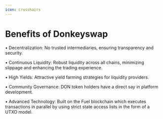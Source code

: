 ```yaml
---
icon: crosshairs
---
```


# Benefits of Donkeyswap

• Decentralization: No trusted intermediaries, ensuring transparency and security.

• Continuous Liquidity: Robust liquidity across all chains, minimizing slippage and enhancing the trading experience.

• High Yields: Attractive yield farming strategies for liquidity providers.

• Community Governance: DON token holders have a direct say in platform development.

• Advanced Technology: Built on the Fuel blockchain which executes transactions in parallel by using strict state access lists in the form of a UTXO model.
